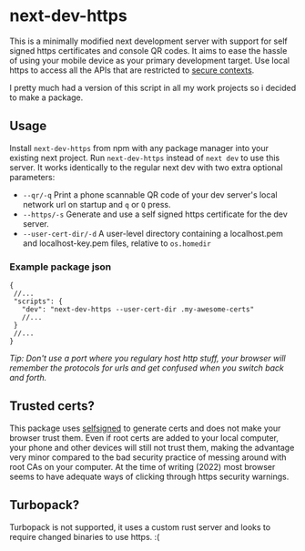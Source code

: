 # next-dev-https

This is a minimally modified next development server with support for self signed https certificates and console QR codes. It aims to ease the hassle of using your mobile device as your primary development target. Use local https to access all the APIs that are restricted to [secure contexts](https://developer.mozilla.org/en-US/docs/Web/Security/Secure_Contexts/features_restricted_to_secure_contexts).

I pretty much had a version of this script in all my work projects so i decided to make a package.

## Usage

Install `next-dev-https` from npm with any package manager into your existing next project. Run `next-dev-https` instead of `next dev` to use this server. It works identically to the regular next dev with two extra optional parameters:

- `--qr/-q` Print a phone scannable QR code of your dev server's local network url on startup and `q` or `Q` press.
- `--https/-s` Generate and use a self signed https certificate for the dev server.
- `--user-cert-dir/-d` A user-level directory containing a localhost.pem and localhost-key.pem files, relative to `os.homedir`  
### Example package json

```jsonc
{
 //...
 "scripts": {
   "dev": "next-dev-https --user-cert-dir .my-awesome-certs"
   //...
 }
 //...
}
```

_Tip: Don't use a port where you regulary host http stuff, your browser will remember the protocols for urls and get confused when you switch back and forth._

## Trusted certs?

This package uses [selfsigned](https://www.npmjs.com/package/selfsigned) to generate certs and does not make your browser trust them. Even if root certs are added to your local computer, your phone and other devices will still not trust them, making the advantage very minor compared to the bad security practice of messing around with root CAs on your computer. At the time of writing (2022) most browser seems to have adequate ways of clicking through https security warnings.

## Turbopack?

Turbopack is not supported, it uses a custom rust server and looks to require changed binaries to use https. :(
